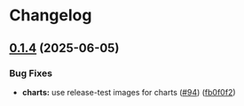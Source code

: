 # Changelog

## [0.1.4](https://github.com/astriaorg/astria-release-test/compare/flame-rollup-v0.1.3...flame-rollup-v0.1.4) (2025-06-05)


### Bug Fixes

* **charts:** use release-test images for charts ([#94](https://github.com/astriaorg/astria-release-test/issues/94)) ([fb0f0f2](https://github.com/astriaorg/astria-release-test/commit/fb0f0f279282a7b5049e2a161f3a299782aa8e2f))
